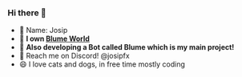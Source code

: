 ### Hi there 👋

- 📛 Name: Josip
- 🤖 __I own [Blume World](https://discord.gg/MmJ3PQWVSS)__
 - 🤖 __Also developing a Bot called Blume which is my main project!__
- 📨 Reach me on Discord! @josipfx
- 😄 I love cats and dogs, in free time mostly coding
